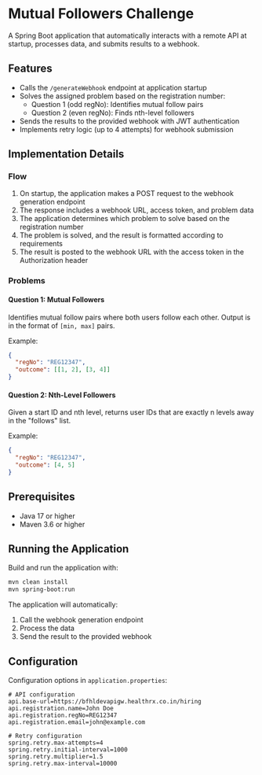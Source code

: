 # Mutual Followers Challenge

A Spring Boot application that automatically interacts with a remote API at startup, processes data, and submits results to a webhook.

## Features

- Calls the `/generateWebhook` endpoint at application startup
- Solves the assigned problem based on the registration number:
  - Question 1 (odd regNo): Identifies mutual follow pairs
  - Question 2 (even regNo): Finds nth-level followers
- Sends the results to the provided webhook with JWT authentication
- Implements retry logic (up to 4 attempts) for webhook submission

## Implementation Details

### Flow

1. On startup, the application makes a POST request to the webhook generation endpoint
2. The response includes a webhook URL, access token, and problem data
3. The application determines which problem to solve based on the registration number
4. The problem is solved, and the result is formatted according to requirements
5. The result is posted to the webhook URL with the access token in the Authorization header

### Problems

#### Question 1: Mutual Followers

Identifies mutual follow pairs where both users follow each other. Output is in the format of `[min, max]` pairs.

Example:
```json
{
  "regNo": "REG12347",
  "outcome": [[1, 2], [3, 4]]
}
```

#### Question 2: Nth-Level Followers

Given a start ID and nth level, returns user IDs that are exactly n levels away in the "follows" list.

Example:
```json
{
  "regNo": "REG12347",
  "outcome": [4, 5]
}
```

## Prerequisites

- Java 17 or higher
- Maven 3.6 or higher

## Running the Application

Build and run the application with:

```bash
mvn clean install
mvn spring-boot:run
```

The application will automatically:
1. Call the webhook generation endpoint
2. Process the data
3. Send the result to the provided webhook

## Configuration

Configuration options in `application.properties`:

```properties
# API configuration
api.base-url=https://bfhldevapigw.healthrx.co.in/hiring
api.registration.name=John Doe
api.registration.regNo=REG12347
api.registration.email=john@example.com

# Retry configuration 
spring.retry.max-attempts=4
spring.retry.initial-interval=1000
spring.retry.multiplier=1.5
spring.retry.max-interval=10000
``` 